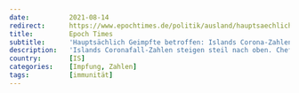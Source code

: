 ```yaml
---
date:          2021-08-14
redirect:      https://www.epochtimes.de/politik/ausland/hauptsaechlich-geimpfte-betroffen-islands-corona-zahlen-schlimmer-als-in-2020-a3576629.html
title:         Epoch Times
subtitle:      'Hauptsächlich Geimpfte betroffen: Islands Corona-Zahlen schlimmer als in 2020'
description:   'Islands Coronafall-Zahlen steigen steil nach oben. Chefepidemiologe Thorolfur Gudnason glaubt, dass das Nachtleben in Reykjavik dran Schuld ist, sowie einreisende Geimpfte, weil diese bis zum 27. Juli keine Tests mehr für die Reise nach Island benötigten. Schon plant man die dritte Impfung. Doch das könnte alles nur noch schlimmer machen.'
country:       [IS]
categories:    [Impfung, Zahlen]
tags:          [immunität]
---
```

